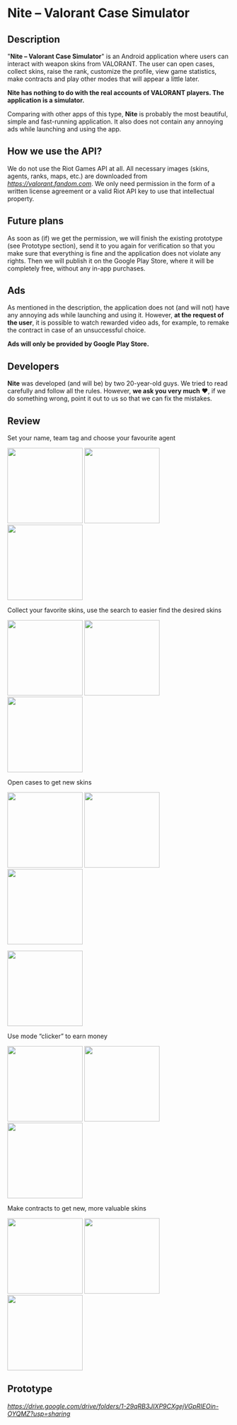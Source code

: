 # Nite – Valorant Case Simulator

## Description

"**Nite – Valorant Case Simulator**" is an Android application where users can interact with weapon skins from VALORANT. The user can open cases, collect skins, raise the rank, customize the profile, view game statistics, make contracts and play other modes that will appear a little later.

**Nite has nothing to do with the real accounts of VALORANT players. The application is a simulator.**

Comparing with other apps of this type, **Nite** is probably the most beautiful, simple and fast-running application. It also does not contain any annoying ads while launching and using the app.

## How we use the API?

We do not use the Riot Games API at all. All necessary images (skins, agents, ranks, maps, etc.) are downloaded from *https://valorant.fandom.com*. We only need permission in the form of a written license agreement or a valid Riot API key to use that intellectual property.

## Future plans

As soon as (if) we get the permission, we will finish the existing prototype (see Prototype section), send it to you again for verification so that you make sure that everything is fine and the application does not violate any rights. Then we will publish it on the Google Play Store, where it will be completely free, without any in-app purchases.

## Ads

As mentioned in the description, the application does not (and will not) have any annoying ads while launching and using it. However, **at the request of the user**, it is possible to watch rewarded video ads, for example, to remake the contract in case of an unsuccessful choice.

**Ads will only be provided by Google Play Store.**

## Developers

**Nite** was developed (and will be) by two 20-year-old guys. We tried to read carefully and follow all the rules. However, **we ask you very much** ❤️, if we do something wrong, point it out to us so that we can fix the mistakes.

## Review

Set your name, team tag and choose your favourite agent

<img title="" src="screenshots/profile1.png" alt="" width="170"> <img title="" src="screenshots/profile2.png" alt="" width="170"> <img title="" src="screenshots/profile3.png" alt="" width="170">

Collect your favorite skins, use the search to easier find the desired skins

<img src="screenshots/collection1.png" title="" alt="" width="170"> <img title="" src="screenshots/collection2.png" alt="" width="170"> <img src="screenshots/collection3.png" title="" alt="" width="170">

Open cases to get new skins

<img src="screenshots/cases1.png" title="" alt="" width="170"> <img src="screenshots/cases2.png" title="" alt="" width="170"> <img title="" src="screenshots/cases3.png" alt="" width="170">

<img src="screenshots/cases4.png" title="" alt="" width="170">

Use mode “clicker” to earn money

<img src="screenshots/clicker1.png" title="" alt="" width="170"> <img src="screenshots/clicker2.png" title="" alt="" width="170"> <img title="" src="screenshots/clicker3.png" alt="" width="170">

Make contracts to get new, more valuable skins

<img title="" src="screenshots/contract1.png" alt="" width="170"> <img title="" src="screenshots/contract2.png" alt="" width="170"> <img title="" src="screenshots/contract3.png" alt="" width="170">

## Prototype

*https://drive.google.com/drive/folders/1-29qRB3JIXP9CXgejVGpRIEOin-OYQMZ?usp=sharing*
